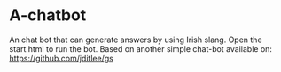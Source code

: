 # A-chatbot

An chat bot that can generate answers by using Irish slang.
Open the start.html to run the bot.
Based on another simple chat-bot available on:
https://github.com/jditlee/gs
